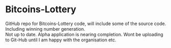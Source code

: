 # Bitcoins-Lottery

GitHub repo for Bitcoins-Lottery code, will include some of the source code. Including winning number generation.  
Not up to date. Alpha application is nearing completion. Wont be uploading to Git-Hub until I am happy with the organisation etc.
